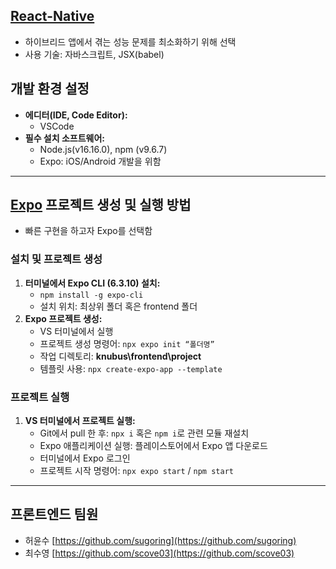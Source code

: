 ## [React-Native](https://reactnative.dev/docs/components-and-apis)
- 하이브리드 앱에서 겪는 성능 문제를 최소화하기 위해 선택
- 사용 기술: 자바스크립트, JSX(babel)

## 개발 환경 설정
- **에디터(IDE, Code Editor):**
  - VSCode
- **필수 설치 소프트웨어:**
  - Node.js(v16.16.0), npm (v9.6.7)
  - Expo: iOS/Android 개발을 위함

---

## [Expo](https://expo.dev/) 프로젝트 생성 및 실행 방법
- 빠른 구현을 하고자 Expo를 선택함

### 설치 및 프로젝트 생성
1. **터미널에서 Expo CLI (6.3.10) 설치:**
   - `npm install -g expo-cli`
   - 설치 위치: 최상위 폴더 혹은 frontend 폴더
2. **Expo 프로젝트 생성:**
   - VS 터미널에서 실행
   - 프로젝트 생성 명령어: `npx expo init “폴더명”`
   - 작업 디렉토리: **knubus\frontend\project**
   - 템플릿 사용: `npx create-expo-app --template`

### 프로젝트 실행
1. **VS 터미널에서 프로젝트 실행:**
   - Git에서 pull 한 후: `npx i` 혹은 `npm i`로 관련 모듈 재설치
   - Expo 애플리케이션 실행: 플레이스토어에서 Expo 앱 다운로드
   - 터미널에서 Expo 로그인
   - 프로젝트 시작 명령어: `npx expo start` / `npm start`

---

## 프론트엔드 팀원
- 허윤수 [https://github.com/sugoring](https://github.com/sugoring)
- 최수영 [https://github.com/scove03](https://github.com/scove03)
